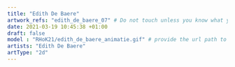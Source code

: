 ```yaml
---
title: "Edith De Baere"
artwork_refs: "edith_de_baere_07" # Do not touch unless you know what you are doing
date: 2021-03-19 10:45:38 +01:00
draft: false
model : "RHoK21/edith_de_baere_animatie.gif" # provide the url path to the model
artists: "Edith De Baere"
artType: "2d"
---
```

